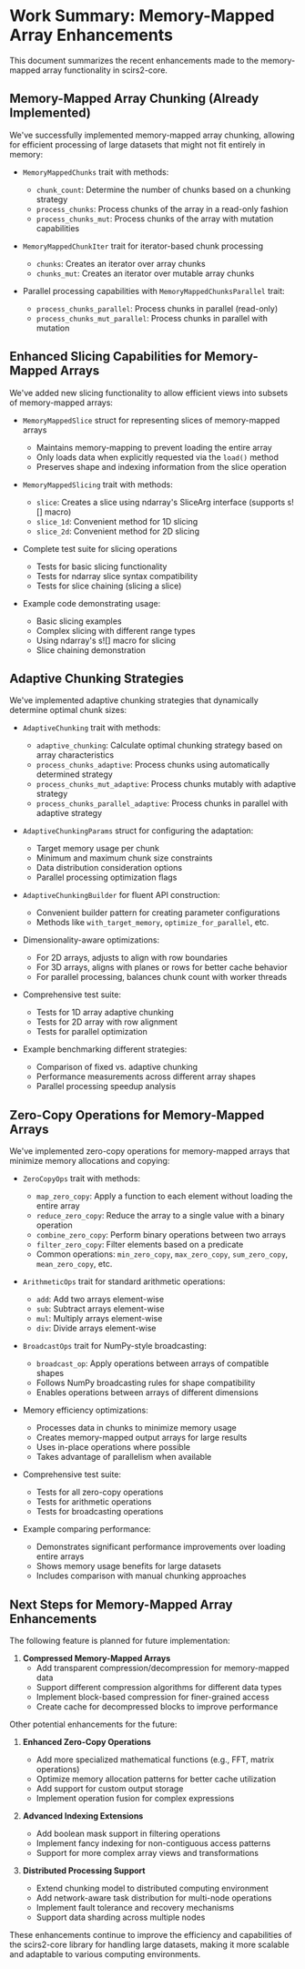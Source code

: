 # Work Summary: Memory-Mapped Array Enhancements

This document summarizes the recent enhancements made to the memory-mapped array functionality in scirs2-core.

## Memory-Mapped Array Chunking (Already Implemented)

We've successfully implemented memory-mapped array chunking, allowing for efficient processing of large datasets that might not fit entirely in memory:

- `MemoryMappedChunks` trait with methods:
  - `chunk_count`: Determine the number of chunks based on a chunking strategy
  - `process_chunks`: Process chunks of the array in a read-only fashion
  - `process_chunks_mut`: Process chunks of the array with mutation capabilities

- `MemoryMappedChunkIter` trait for iterator-based chunk processing
  - `chunks`: Creates an iterator over array chunks
  - `chunks_mut`: Creates an iterator over mutable array chunks

- Parallel processing capabilities with `MemoryMappedChunksParallel` trait:
  - `process_chunks_parallel`: Process chunks in parallel (read-only)
  - `process_chunks_mut_parallel`: Process chunks in parallel with mutation

## Enhanced Slicing Capabilities for Memory-Mapped Arrays

We've added new slicing functionality to allow efficient views into subsets of memory-mapped arrays:

- `MemoryMappedSlice` struct for representing slices of memory-mapped arrays
  - Maintains memory-mapping to prevent loading the entire array
  - Only loads data when explicitly requested via the `load()` method
  - Preserves shape and indexing information from the slice operation

- `MemoryMappedSlicing` trait with methods:
  - `slice`: Creates a slice using ndarray's SliceArg interface (supports s![] macro)
  - `slice_1d`: Convenient method for 1D slicing
  - `slice_2d`: Convenient method for 2D slicing

- Complete test suite for slicing operations
  - Tests for basic slicing functionality
  - Tests for ndarray slice syntax compatibility
  - Tests for slice chaining (slicing a slice)

- Example code demonstrating usage:
  - Basic slicing examples
  - Complex slicing with different range types
  - Using ndarray's s![] macro for slicing
  - Slice chaining demonstration

## Adaptive Chunking Strategies

We've implemented adaptive chunking strategies that dynamically determine optimal chunk sizes:

- `AdaptiveChunking` trait with methods:
  - `adaptive_chunking`: Calculate optimal chunking strategy based on array characteristics
  - `process_chunks_adaptive`: Process chunks using automatically determined strategy
  - `process_chunks_mut_adaptive`: Process chunks mutably with adaptive strategy
  - `process_chunks_parallel_adaptive`: Process chunks in parallel with adaptive strategy

- `AdaptiveChunkingParams` struct for configuring the adaptation:
  - Target memory usage per chunk
  - Minimum and maximum chunk size constraints
  - Data distribution consideration options
  - Parallel processing optimization flags

- `AdaptiveChunkingBuilder` for fluent API construction:
  - Convenient builder pattern for creating parameter configurations
  - Methods like `with_target_memory`, `optimize_for_parallel`, etc.

- Dimensionality-aware optimizations:
  - For 2D arrays, adjusts to align with row boundaries
  - For 3D arrays, aligns with planes or rows for better cache behavior
  - For parallel processing, balances chunk count with worker threads

- Comprehensive test suite:
  - Tests for 1D array adaptive chunking
  - Tests for 2D array with row alignment
  - Tests for parallel optimization

- Example benchmarking different strategies:
  - Comparison of fixed vs. adaptive chunking
  - Performance measurements across different array shapes
  - Parallel processing speedup analysis

## Zero-Copy Operations for Memory-Mapped Arrays

We've implemented zero-copy operations for memory-mapped arrays that minimize memory allocations and copying:

- `ZeroCopyOps` trait with methods:
  - `map_zero_copy`: Apply a function to each element without loading the entire array
  - `reduce_zero_copy`: Reduce the array to a single value with a binary operation
  - `combine_zero_copy`: Perform binary operations between two arrays
  - `filter_zero_copy`: Filter elements based on a predicate
  - Common operations: `min_zero_copy`, `max_zero_copy`, `sum_zero_copy`, `mean_zero_copy`, etc.

- `ArithmeticOps` trait for standard arithmetic operations:
  - `add`: Add two arrays element-wise
  - `sub`: Subtract arrays element-wise
  - `mul`: Multiply arrays element-wise
  - `div`: Divide arrays element-wise

- `BroadcastOps` trait for NumPy-style broadcasting:
  - `broadcast_op`: Apply operations between arrays of compatible shapes
  - Follows NumPy broadcasting rules for shape compatibility
  - Enables operations between arrays of different dimensions

- Memory efficiency optimizations:
  - Processes data in chunks to minimize memory usage
  - Creates memory-mapped output arrays for large results
  - Uses in-place operations where possible
  - Takes advantage of parallelism when available

- Comprehensive test suite:
  - Tests for all zero-copy operations
  - Tests for arithmetic operations
  - Tests for broadcasting operations

- Example comparing performance:
  - Demonstrates significant performance improvements over loading entire arrays
  - Shows memory usage benefits for large datasets
  - Includes comparison with manual chunking approaches

## Next Steps for Memory-Mapped Array Enhancements

The following feature is planned for future implementation:

1. **Compressed Memory-Mapped Arrays**
   - Add transparent compression/decompression for memory-mapped data
   - Support different compression algorithms for different data types
   - Implement block-based compression for finer-grained access
   - Create cache for decompressed blocks to improve performance

Other potential enhancements for the future:

1. **Enhanced Zero-Copy Operations**
   - Add more specialized mathematical functions (e.g., FFT, matrix operations)
   - Optimize memory allocation patterns for better cache utilization
   - Add support for custom output storage
   - Implement operation fusion for complex expressions

2. **Advanced Indexing Extensions**
   - Add boolean mask support in filtering operations
   - Implement fancy indexing for non-contiguous access patterns
   - Support for more complex array views and transformations

3. **Distributed Processing Support**
   - Extend chunking model to distributed computing environment
   - Add network-aware task distribution for multi-node operations
   - Implement fault tolerance and recovery mechanisms
   - Support data sharding across multiple nodes

These enhancements continue to improve the efficiency and capabilities of the scirs2-core library for handling large datasets, making it more scalable and adaptable to various computing environments.